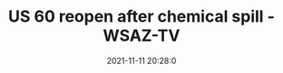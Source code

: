 ---
"title": "US 60 reopen after chemical spill - WSAZ-TV"
"date": "2021-11-11 20:28:0"
"feed_name": "GOOGLENEWSINDUSTRIAL"
"feed_website": "https://news.google.com/search?q=industrial%2Bincident&hl=en-US&gl=US&ceid=US:en"
"feed_rss": "https://news.google.com/rss/search?q=industrial%2Bincident&hl=en-US&gl=US&ceid=US:en"
"link": "https://www.wsaz.com/2021/11/11/chemical-spill-closes-us-60/"
"source": "{'href': 'https://www.wsaz.com', 'title': 'WSAZ-TV'}"
"file": "_posts/2021-1-1-f195abd54a7219a490b3b3279bb68ce7009c0fb9.md"
"accident": "1"
"drilling": "0"
"dead": "0"
"injured": "0"
"arrested": "0"
"place": "unknown place"
"where": "unknown site"
"causes": "unknown"
"place_uri": "unknown place"
---